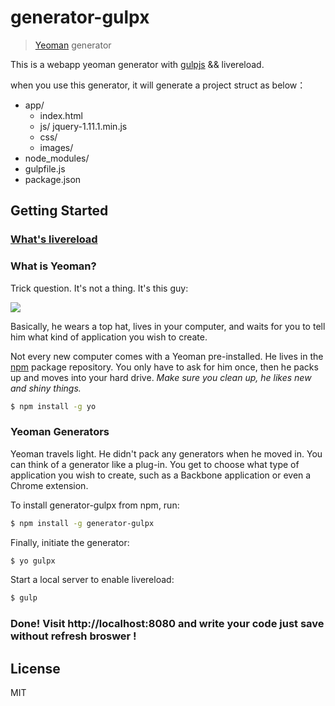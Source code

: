 # generator-gulpx 

> [Yeoman](http://yeoman.io) generator

This is a webapp yeoman generator with [gulpjs](http://gulpjs.com) && livereload.


when you use this generator, it will generate a project struct as below：
- app/
	- index.html
	- js/
		jquery-1.11.1.min.js
	- css/
	- images/
- node_modules/
- gulpfile.js
- package.json

## Getting Started

### [What's livereload](http://lufeng.me/post/livereload)

### What is Yeoman?

Trick question. It's not a thing. It's this guy:

![](http://i.imgur.com/JHaAlBJ.png)

Basically, he wears a top hat, lives in your computer, and waits for you to tell him what kind of application you wish to create.

Not every new computer comes with a Yeoman pre-installed. He lives in the [npm](https://npmjs.org) package repository. You only have to ask for him once, then he packs up and moves into your hard drive. *Make sure you clean up, he likes new and shiny things.*

```bash
$ npm install -g yo
```

### Yeoman Generators

Yeoman travels light. He didn't pack any generators when he moved in. You can think of a generator like a plug-in. You get to choose what type of application you wish to create, such as a Backbone application or even a Chrome extension.

To install generator-gulpx from npm, run:

```bash
$ npm install -g generator-gulpx
```

Finally, initiate the generator:

```bash
$ yo gulpx
```

Start a local server to enable livereload:

```bash
$ gulp
```

### Done! Visit http://localhost:8080 and write your code just save without refresh broswer !

## License

MIT
